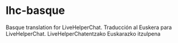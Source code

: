 # lhc-basque
Basque translation for LiveHelperChat. Traducción al Euskera para LiveHelperChat. LiveHelperChatentzako Euskarazko itzulpena
